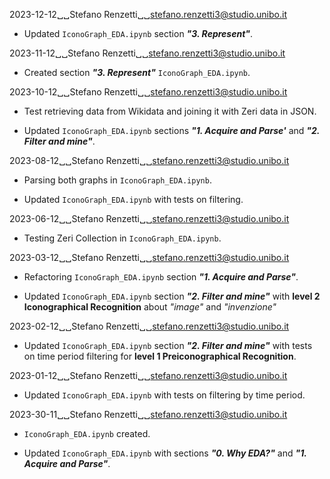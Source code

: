 2023-12-12␣␣Stefano Renzetti␣␣<stefano.renzetti3@studio.unibo.it>

* Updated `IconoGraph_EDA.ipynb` section ***"3. Represent"***.

2023-11-12␣␣Stefano Renzetti␣␣<stefano.renzetti3@studio.unibo.it>

* Created section ***"3. Represent"*** `IconoGraph_EDA.ipynb`.

2023-10-12␣␣Stefano Renzetti␣␣<stefano.renzetti3@studio.unibo.it>

* Test retrieving data from Wikidata and joining it with Zeri data in JSON.

* Updated `IconoGraph_EDA.ipynb` sections ***"1. Acquire and Parse'*** and
    ***"2. Filter and mine"***.

2023-08-12␣␣Stefano Renzetti␣␣<stefano.renzetti3@studio.unibo.it>

* Parsing both graphs in `IconoGraph_EDA.ipynb`.

* Updated `IconoGraph_EDA.ipynb` with tests on filtering.

2023-06-12␣␣Stefano Renzetti␣␣<stefano.renzetti3@studio.unibo.it>

* Testing Zeri Collection in `IconoGraph_EDA.ipynb`.

2023-03-12␣␣Stefano Renzetti␣␣<stefano.renzetti3@studio.unibo.it>

* Refactoring `IconoGraph_EDA.ipynb` section ***"1. Acquire and Parse"***.

* Updated `IconoGraph_EDA.ipynb` section ***"2. Filter and mine"*** with
    **level 2 Iconographical Recognition** about *"image"* and *"invenzione"*

2023-02-12␣␣Stefano Renzetti␣␣<stefano.renzetti3@studio.unibo.it>

* Updated `IconoGraph_EDA.ipynb` section ***"2. Filter and mine"*** with tests
    on time period filtering for **level 1 Preiconographical Recognition**.

2023-01-12␣␣Stefano Renzetti␣␣<stefano.renzetti3@studio.unibo.it>

* Updated `IconoGraph_EDA.ipynb` with tests on filtering by time period.

2023-30-11␣␣Stefano Renzetti␣␣<stefano.renzetti3@studio.unibo.it>

* `IconoGraph_EDA.ipynb` created.

* Updated `IconoGraph_EDA.ipynb` with sections ***"0. Why EDA?"***
    and ***"1. Acquire and Parse"***.    